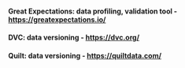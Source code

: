 #### Great Expectations: data profiling, validation tool - https://greatexpectations.io/
#### DVC: data versioning  - https://dvc.org/
#### Quilt: data versioning - https://quiltdata.com/

